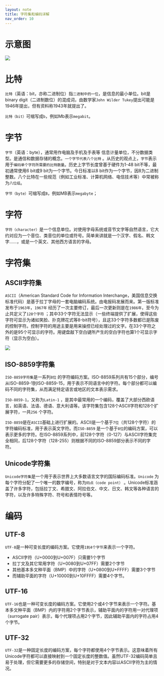 ```yaml
---
layout: note
title: 字符集和编码详解
nav_order: 10
---
```


# 示意图

![](https://edrawcloudpubliccn.oss-cn-shenzhen.aliyuncs.com/viewer/self/1059758/share/2023-4-25/1682427344/main.svg)

# 比特

`比特`（英语：bit，亦称二进制位）指`二进制中的一位`，是信息的最小单位。bit是binary
digit（二进制数位）的混成词，由数学家`John Wilder Tukey`提出可能是1946年提出，但有资料称1943年就提出了。

`比特（bit）`可缩写成`b`，例如Mb表示`megabit`。

# 字节

`字节`（英语：byte），通常用作电脑及手机及手表等 信息计量单位，不分数据类型。是通信和数据存储的概念。`一个字节代表八个比特`
。从历史的观点上，`字节`表示用于`编码单个字符所需要的比特数量`。历史上字节长度曾基于硬件为1-48 bit不等，最初通常使用6 bit或9
bit为一个字节。今日标准以8
bit作为一个字节，因8为二进制整数。八个比特在一些规范（例如工业标准、计算机网络、电信技术等）中常被称为`八位组`。

`字节（byte）`可缩写成`B`，例如MB表示`megabyte`；

# 字符

`字符（character）`是一个信息单位。对使用字母系统或音节文字等自然语言，它大约对应为一个音位、类音位的单位或符号。简单来讲就是一个汉字、假名、韩文字……，或是一个英文、其他西方语言的字母。

# 字符集

## ASCII字符集

`ASCII`（American Standard Code for Information
Interchange，美国信息交换标准代码）是基于拉丁字母的一套电脑编码系统。由电报码发展而来。第一版标准发布于`1963年`，`1967年`
经历了一次主要修订，最后一次更新则是在`1986年`，至今为止共定义了`128个字符`
；其中33个字符无法显示（一些终端提供了扩展，使得这些字符可显示为诸如笑脸、扑克牌花式等8-bit符号），且这33个字符多数都已是陈废的控制字符。控制字符的用途主要是用来操控已经处理过的文字。在33个字符之外的是95个可显示的字符。用键盘敲下空白键所产生的空白字符也算1个可显示字符（显示为空白）。

![](https://cdn.jsdelivr.net/gh/luguosong/images@master/blog-img/20230425213533.png)

## ISO-8859字符集

`ISO-8859字符集`是一系列`8位`
的字符编码方案。ISO-8859系列共有15个部分，编号从ISO-8859-1到ISO-8859-15，用于表示不同语言中的字符。每个部分都可以编码不同的字符集，从而满足特定语言或地区的文本表示需求。

`ISO-8859-1`，又称为`Latin-1`
，是其中最常用的一个编码，覆盖了大部分西欧语言，如英语、法语、德语、意大利语等。该字符集包含128个ASCII字符和128个扩展字符，一共`256`
个字符。

`ISO-8859`是在`ASCII`基础上进行扩展的。ASCII是一个基于`7位`（共128个字符）的字符编码标准，用于表示英文字符。而`ISO-8859`
是一个基于`8位`的编码方案，可以表示更多的字符。在ISO-8859系列中，前128个字符（0-127）与ASCII字符集完全相同，后128个字符（128-255）则根据不同的ISO-8859部分表示不同的字符。

## Unicode字符集

`Unicode字符集`是一个用于表示世界上大多数语言文字的国际编码标准。`Unicode`
为每个字符分配了一个唯一的数字编号，称为`码点（code point）`
。Unicode标准涵盖了许多字符，包括拉丁文、希腊文、阿拉伯文、中文、日文、韩文等各种语言的字符，以及许多特殊字符、符号和表情符号等。

# 编码

## UTF-8

`UTF-8`是一种可变长度的编码方案。它使用`1到4个字节`来表示一个字符。

- ASCII字符（U+0000到U+007F）只需要1个字节
- 拉丁文及其它常用字符（U+0080到U+07FF）需要2个字节
- 其他基本多文种平面（BMP）中的字符（U+0800到U+FFFF）需要3个字节
- 而辅助平面的字符（U+10000到U+10FFFF）需要4个字节。


## UTF-16

`UTF-16`也是一种可变长度的编码方案。它使用2个或4个字节来表示一个字符。基本多文种平面（BMP）内的字符用2个字节表示，辅助平面内的字符用一对代理项（surrogate pair）表示，每个代理项占用2个字节，因此辅助平面内的字符占用4个字节。

## UTF-32

`UTF-32`是一种固定长度的编码方案，每个字符都使用4个字节表示。这意味着所有Unicode字符都可以直接映射到一个固定长度的整数值。虽然UTF-32编码简单且易于处理，但它需要更多的存储空间，特别是对于文本内容以ASCII字符为主的情况。
